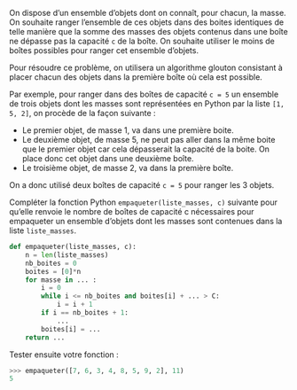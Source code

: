 On dispose d’un ensemble d’objets dont on connaît, pour chacun, la masse. On
souhaite ranger l’ensemble de ces objets dans des boites identiques de telle
manière que la somme des masses des objets contenus dans une boîte ne dépasse
pas la capacité `c` de la boîte. On souhaite utiliser le moins de boîtes possibles pour
ranger cet ensemble d’objets.


Pour résoudre ce problème, on utilisera un algorithme glouton consistant à placer
chacun des objets dans la première boîte où cela est possible.

Par exemple, pour ranger dans des boîtes de capacité `c = 5` un ensemble de trois
objets dont les masses sont représentées en Python par la liste `[1, 5, 2]`, on
procède de la façon suivante :

- Le premier objet, de masse 1, va dans une première boite.
- Le deuxième objet, de masse 5, ne peut pas aller dans la même boite que le
premier objet car cela dépasserait la capacité de la boite. On place donc cet
objet dans une deuxième boîte.
- Le troisième objet, de masse 2, va dans la première boîte.

On a donc utilisé deux boîtes de capacité `c = 5` pour ranger les 3 objets.

Compléter la fonction Python `empaqueter(liste_masses, c)` suivante pour
qu’elle renvoie le nombre de boîtes de capacité c nécessaires pour empaqueter un
ensemble d’objets dont les masses sont contenues dans la liste `liste_masses`.

```python linenums='1'
def empaqueter(liste_masses, c):
    n = len(liste_masses)
    nb_boites = 0
    boites = [0]*n
    for masse in ... :
        i = 0
        while i <= nb_boites and boites[i] + ... > C:
            i = i + 1
        if i == nb_boites + 1:
            ...
        boites[i] = ...
    return ...
```

Tester ensuite votre fonction :
```python
>>> empaqueter([7, 6, 3, 4, 8, 5, 9, 2], 11)
5
```
